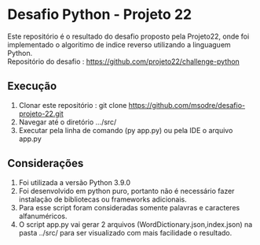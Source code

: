 # Desafio Python - Projeto 22

Este repositório é o resultado do desafio proposto pela Projeto22, onde foi implementado o algoritimo de indice reverso utilizando a linguaguem Python. 
<br/>
Repositório do desafio : https://github.com/projeto22/challenge-python

## Execução

1. Clonar este repositório : git clone https://github.com/msodre/desafio-projeto-22.git
2. Navegar até o diretório .../src/
3. Executar pela linha de comando (py app.py) ou pela IDE o arquivo app.py 

## Considerações

1. Foi utilizada a versão Python 3.9.0 
2. Foi desenvolvido em python puro, portanto não é necessário fazer instalação de bibliotecas ou frameworks adicionais. 
3. Para esse script foram consideradas somente palavras e caracteres alfanuméricos.
4. O script app.py vai gerar 2 arquivos (WordDictionary.json,index.json) na pasta ../src/ para ser visualizado com mais facilidade o resultado. 
